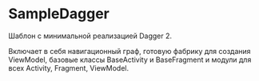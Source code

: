 # SampleDagger
Шаблон с минимальной реализацией Dagger 2.

Включает в себя навигационный граф, готовую фабрику для создания ViewModel, базовые классы BaseActivity и BaseFragment и модули для всех Activity, Fragment, ViewModel.
